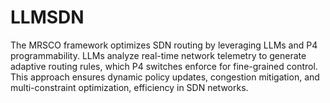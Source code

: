 # LLMSDN
The MRSCO framework optimizes SDN routing by leveraging LLMs and P4 programmability. LLMs analyze real-time network telemetry to generate adaptive routing rules, which P4 switches enforce for fine-grained control. This approach ensures dynamic policy updates, congestion mitigation, and multi-constraint optimization, efficiency in SDN networks.
